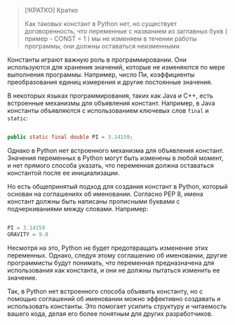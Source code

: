 

> [!КРАТКО] Кратко
> 
> Как таковых констант в Python нет, но существует договоренность, что переменные с названием из заглавных букв ( пример - CONST = 1 ) мы не изменяем в течении работы программы, они должны оставаться неизменными


Константы играют важную роль в программировании. Они используются для хранения значений, которые не изменяются по мере выполнения программы. Например, число Пи, коэффициенты преобразования единиц измерения и другие постоянные значения.

В некоторых языках программирования, таких как Java и C++, есть встроенные механизмы для объявления констант. Например, в Java константы объявляются с использованием ключевых слов `final` и `static`:

```jAVA

public static final double PI = 3.14159;

```

Однако в Python нет встроенного механизма для объявления констант. Значения переменных в Python могут быть изменены в любой момент, и нет прямого способа указать, что переменная должна оставаться константой после ее инициализации.

Но есть общепринятый подход для создания констант в Python, который основан на соглашениях об именовании. Согласно PEP 8, имена констант должны быть написаны прописными буквами с подчеркиваниями между словами. Например:


```PYTHON

PI = 3.14159
GRAVITY = 9.8

```

Несмотря на это, Python не будет предотвращать изменение этих переменных. Однако, следуя этому соглашению об именовании, другие программисты будут понимать, что переменная предназначена для использования как константа, и они не должны пытаться изменить ее значение.

Так, в Python нет встроенного способа объявить константу, но с помощью соглашений об именовании можно эффективно создавать и использовать константы. Это помогает усилить структуру и читаемость вашего кода, делая его более понятным для других разработчиков.